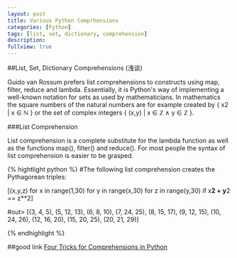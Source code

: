 ```yaml
---
layout: post
title: Various Python Comprhensions
categories: [Python]
tags: [list, set, dictionary, comprehension]
description: 
fullview: true
---
```

##List, Set, Dictionary Comprehensions (浅谈)

Guido van Rossum prefers list comprehensions to constructs using map, filter, reduce and lambda. Essentially, it is Python's way of implementing a well-known notation for sets as used by mathematicians. 
In mathematics the square numbers of the natural numbers are for example created by { x2 | x ∈ ℕ } or the set of complex integers { (x,y) | x ∈ ℤ ∧ y ∈ ℤ }. 

###List Comprehension

List comprehension is a complete substitute for the lambda function as well as the functions map(), filter() and reduce(). For most people the syntax of list comprehension is easier to be grasped. 

{% hightlight python %}
#The following list comprehension creates the Pythagorean triples:

[(x,y,z) for x in range(1,30) for y in range(x,30) for z in range(y,30) if x**2 + y**2 == z**2]

#out> [(3, 4, 5), (5, 12, 13), (6, 8, 10), (7, 24, 25), (8, 15, 17), (9, 12, 15), (10, 24, 26), (12, 16, 20), (15, 20, 25), (20, 21, 29)]

{% endhighlight %}


##good link
[Four Tricks for Comprehensions in Python](http://tech.pro/tutorial/1554/four-tricks-for-comprehensions-in-python)